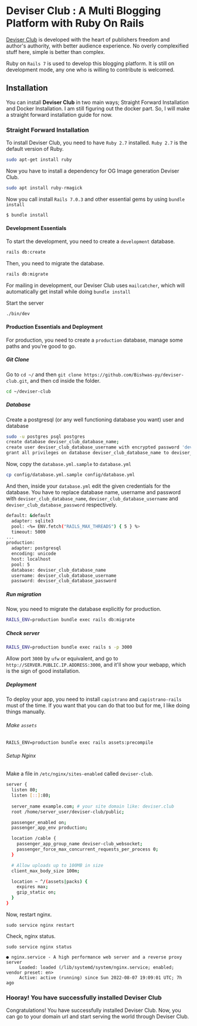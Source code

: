 # Deviser Club : A Multi Blogging Platform with Ruby On Rails

[Deviser Club](http://deviser.club/) is developed with the heart of publishers
freedom and author's authority, with better audience experience. No overly complexified stuff here, simple is better than complex. 

Ruby on `Rails 7` is used to develop this blogging platform. It is still
on development mode, any one who is willing to contribute is welcomed.

## Installation
You can install **Deviser Club** in two main ways; Straight Forward 
Installation and Docker Installation.
I am still figuring out the docker part. So, I will make a straight
forward installation guide for now.

### Straight Forward Installation
To install Deviser Club, you need to have `Ruby 2.7` installed. `Ruby 2.7` is the default version of Ruby.

```bash
sudo apt-get install ruby
```

Now you have to install  a dependency for OG Image generation Deviser Club.

```bash
sudo apt install ruby-rmagick
```

Now you call install `Rails 7.0.3` and other essential gems by using `bundle install`

```bash
$ bundle install
```

#### Development Essentials
To start the development, you need to create a `development` database.

```bash
rails db:create
```

Then, you need to migrate the database.

```bash
rails db:migrate
```

For mailing in development, our Deviser Club uses `mailcatcher`, which
will automatically get 
install while doing `bundle install`

Start the server
    
```bash
./bin/dev
```

#### Production Essentials and Deployment
For production, you need to create a `production` database, manage some paths 
and you're good to go.

##### Git Clone
Go to `cd ~/` and then `git clone https://github.com/Bishwas-py/deviser-club.git`,
and then cd inside the folder.
```bash
cd ~/deviser-club
```

##### Database
Create a postgresql (or any well functioning database you want) user and database

```bash
sudo -u postgres psql postgres
create database deviser_club_database_name;
create user deviser_club_database_username with encrypted password 'deviser_club_database_password';
grant all privileges on database deviser_club_database_name to deviser_club_database_username;
```

Now, copy the `database.yml.sample` to `database.yml`

```bash
cp config/database.yml.sample config/database.yml
```

And then, inside your `database.yml` edit the given credentials 
for the database. You have to replace
database name, username and password with `deviser_club_database_name`,
`deviser_club_database_username` and `deviser_club_database_password`
respectively.

```bash
default: &default
  adapter: sqlite3
  pool: <%= ENV.fetch("RAILS_MAX_THREADS") { 5 } %>
  timeout: 5000
...
production:
  adapter: postgresql
  encoding: unicode
  host: localhost
  pool: 5
  database: deviser_club_database_name
  username: deviser_club_database_username
  password: deviser_club_database_password
```


##### Run migration
Now, you need to migrate the database explicitly for production.

```bash
RAILS_ENV=production bundle exec rails db:migrate
```

##### Check server
```bash
RAILS_ENV=production bundle exec rails s -p 3000
```
Allow port `3000` by `ufw` or equivalent, and
go to `http://SERVER.PUBLIC.IP.ADDRESS:3000`, and it'll show your webapp,
which is the sign of good installation.

##### Deployment
To deploy your app, you need to install `capistrano` and `capistrano-rails` must of the
time. If you want that you can do that too but for me, I like doing things manually.

###### Make `assets`
```shell
RAILS_ENV=production bundle exec rails assets:precompile
```

###### Setup Nginx
Make a file in `/etc/nginx/sites-enabled` called `deviser-club`.

```bash
server {
  listen 80;
  listen [::]:80;
 
  server_name example.com; # your site domain like: deviser.club
  root /home/server_user/deviser-club/public;

  passenger_enabled on;
  passenger_app_env production;

  location /cable {
    passenger_app_group_name deviser-club_websocket;
    passenger_force_max_concurrent_requests_per_process 0;
  }

  # Allow uploads up to 100MB in size
  client_max_body_size 100m;

  location ~ ^/(assets|packs) {
    expires max;
    gzip_static on;
  }
}
```
Now, restart nginx.
```shell
sudo service nginx restart
```

Check, nginx status.
```shell
sudo service nginx status

● nginx.service - A high performance web server and a reverse proxy server
     Loaded: loaded (/lib/systemd/system/nginx.service; enabled; vendor preset: en>
     Active: active (running) since Sun 2022-08-07 19:09:01 UTC; 7h ago
```

### Hooray! You have successfully installed Deviser Club
Congratulations! You have successfully installed Deviser Club. Now, you can go to your
domain url and start serving the world through Deviser Club.